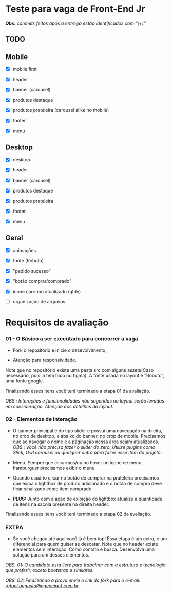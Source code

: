 # Teste para vaga de Front-End Jr

**_Obs:_** _commits feitos após a entrega estão identificados com "(+)"_

## TODO

## Mobile

- [x] mobile first

- [x] header

- [x] banner (carousel)

- [x] produtos destaque

- [x] produtos prateleira (carousel alike no mobile)

- [x] footer

- [x] menu

## Desktop

- [x] desktop

- [x] header

- [x] banner (carousel)

- [x] produtos destaque

- [x] produtos prateleira

- [x] footer

- [x] menu

## Geral

- [x] animações

- [x] fonte (Roboto)

- [x] "pedido sucesso"

- [x] "botão comprar/comprado"

- [x] icone carrinho atualizado (qtde)

- [ ] organização de arquivos

# Requisitos de avaliação

### 01 - O Básico a ser executado para concorrer a vaga

- Fork o repositório e inicie o desevolvimento;

- Atenção para responsividade.

Note que no repositório existe uma pasta src com alguns assets(Caso necessário, pois já tem tudo no figma). A fonte usada no layout é "Roboto", uma fonte google.

Finalizando esses itens você terá terminado a etapa 01 da avaliação.

_OBS.: Interações e funcionalidades não sugeridas no layout serão levadas em consideração. Atenção aos detalhes do layout._

### 02 - Elementos de interação

- O banner prinicipal é do tipo slider e possui uma navegação na direita, no crop de desktop, e abaixo do banner, no crop de mobile. Precisamos que ao navegar o nome e a páginação nessa área sejam atualizados. _OBS.: Você não precisa fazer o slider do zero. Utilize plugins como Slick, Owl carousel ou qualquer outro para fazer esse item do projeto_.

- Menu. Sempre que clicarmos/ou no hover no ícone de menu hamburguer precisamos exibir o menu.

- Quando usuário clicar no botão de comprar na prateleira precisamos que exiba o lightbox de produto adicionado e o botão de compra deve ficar sinalizado como item comprado.

- **PLUS:** Junto com a ação de exibição do lightbox atualize a quantidade de itens na sacola presente na direita header.

Finalizando esses itens você terá terminado a etapa 02 da avaliação.

### EXTRA

- Se você chegou até aqui você já é bem top! Essa etapa é um extra, e um diferencial para quem quiser se descatar. Note que no header existe elementos sem interação. Como contato e busca. Desenvolva uma solução para um desses elementos.

_OBS. 01: O candidato esta livre para trabalhar com a estrutura e tecnologia que preferir, exceto bootstrap e similares._

_OBS. 02: Finalizando a prova envie o link do fork para o e-mail: rafael.augusto@agencian1.com.br._
